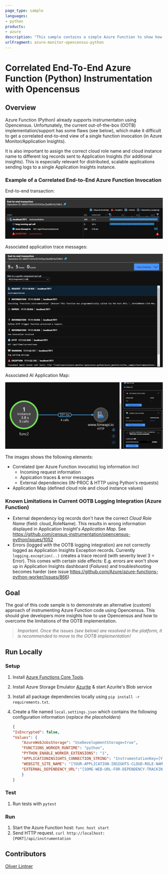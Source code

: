 ```yaml
---
page_type: sample
languages:
- python
products:
- azure
description: "This sample contains a simple Azure Function to show how you can send correlated application log information as well as information of external dependencies to Azure Monitor (Application Insights)."
urlFragment: azure-monitor-opencensus-python
---
```


# Correlated End-To-End Azure Function (Python) Instrumentation with Opencensus 

## Overview

Azure Function (Python) already supports instrumentaton using Opencensus. Unfortunately, the current out-of-the-box (OOTB) implementation/support has some flaws (see below), which make it difficult to get a correlated end-to-end view of a single function invocation (in Azure Monitor/Application Insights).

It is also important to assign the correct cloud role name and cloud instance name to different log records sent to Application Insights (for additional insights). This is especially relevant for distributed, scalable applications sending logs to a single Application Insights instance.

### Example of a Correlated End-to-End Azure Function Invocation

End-to-end transaction:

![AI Correlated end2end function invocation](./docs/assets/01-ai-correlated-invocation.PNG)

Associated application trace messages:

![AI Application trace messages](./docs/assets/02-ai-correlated-invocation.PNG)

Associated AI Application Map:

![AI Application Map](./docs/assets/03-ai-application-map.PNG)

The images shows the following elements:

- Correlated (per Azure Function invocatio) log information incl
    - Incoming request information
    - Appication traces & error messages
    - External dependencies (IN-PROC & HTTP using Python's requests)
- Application Map (defined cloud role and cloud instance values)

### Known Limitations in Current OOTB Logging Integration (Azure Function)

- External dependency log records don't have the correct *Cloud Role Name* (field: cloud_RoleName). This results in wrong information displayed in Application Insight's *Application Map*. See <https://github.com/census-instrumentation/opencensus-python/issues/1052>
- Errors (logged with the OOTB logging integration) are not correctly logged as Application Insights Exception records. Currently `logging.exception(..)` creates a trace record (with severity level 3 = Error). This comes with certain side effects: E.g. errors are won't show up in Application Insights dashboard (*Failures*) and troubleshooting becomes harder (see issue <https://github.com/Azure/azure-functions-python-worker/issues/866>)

## Goal 

The goal of this code sample is to demonstrate an alternative (custom) approach of instrumenting Azure Function code using Opencensus. This should give developers more insights how to use Opencensus and how to overcome the limitations of the OOTB implementation.

> *Important. Once the issues (see below) are resolved in the platform, it is recommended to move to the OOTB implementation!* 

## Run Locally

### Setup

1. Install [Azure Functions Core Tools](https://docs.microsoft.com/en-us/azure/azure-functions/functions-run-local?tabs=linux%2Ccsharp%2Cbash).
1. Install Azure Storage Emulator [Azurite](https://docs.microsoft.com/en-us/azure/storage/common/storage-use-azurite) & start Azurite's Blob service 
1. Install all package dependencies locally using `pip install -r requirements.txt`.
1. Create a file named `local.settings.json` which contains the following configuration information (*replace the placeholders*)

    ```json
    {
    "IsEncrypted": false,
    "Values": {
        "AzureWebJobsStorage": "UseDevelopmentStorage=true",
        "FUNCTIONS_WORKER_RUNTIME": "python",
        "PYTHON_ENABLE_WORKER_EXTENSIONS": "1",
        "APPLICATIONINSIGHTS_CONNECTION_STRING": "InstrumentationKey=[YOUR-APPLICATION-INSIGHTS-KEY]",
        "WEBSITE_SITE_NAME": "[YOUR-APPLICATION-INSIGHTS-CLOUD-ROLE-NAME e.g. MyFunction]",
        "EXTERNAL_DEPENDENCY_URL":"[SOME-WEB-URL-FOR-DEPENDENCY-TRACKING e.g. https://www.bing.com]"
        }
    }
    ```

### Test

1. Run tests with `pytest`

### Run

1. Start the Azure Function host: `func host start`
1. Send HTTP request. `curl http://localhost:[PORT]/api/instrumentation`

## Contributors
[Oliver Lintner](https://github.com/se02035)  